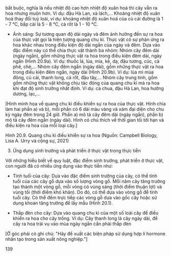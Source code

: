 bắt buộc, nghĩa là nếu nhiệt độ cao hơn nhiệt độ xuân hoá thì cây vẫn ra hoa nhưng muộn hơn. Ví dụ: đậu Hà Lan, xà lách,... Khoảng nhiệt độ xuân hoá thay đổi tuỳ loài, ví dụ: khoảng nhiệt độ xuân hoá của củ cải đường là 1 - 7 °C, bắp cải là 5 - 8 °C, cà rốt là 1 - 10 °C.

- Ánh sáng: Sự tương quan độ dài ngày và đêm ảnh hưởng đến sự ra hoa của thực vật gọi là hiện tượng quang chu kì. Thực vật có sự phản ứng ra hoa khác nhau trong điều kiện độ dài ngắn của ngày và đêm. Dựa vào đặc điểm này có thể chia thực vật thành ba nhóm: Nhóm cây đêm dài (ngày ngắn), gồm những thực vật ra hoa trong điều kiện đêm dài, ngày ngắn (Hình 20.9a). Ví dụ: thuốc lá, lúa, mía, kê, dạ, đậu tương, cúc, cà phê, chè,... Nhóm cây đêm ngắn (ngày dài), gồm những thực vật ra hoa trong điều kiện đêm ngắn, ngày dài (Hình 20.9b). Ví dụ: lúa mì mùa đông, củ cải, thanh long, cà rốt, đậu tây,... Nhóm cây trung tính, gồm gồm những thực vật không chịu tác động của quang chu kì mà ra hoa khi đạt độ sinh trưởng nhất định. Ví dụ: cà chua, đậu Hà Lan, hoa hướng dương, lạc,...

[Hình minh họa về quang chu kì điều khiển sự ra hoa của thực vật. Hình chia làm hai phần a) và b), mỗi phần có 6 dải màu vàng và xám đại diện cho chu kỳ ngày đêm trong 24 giờ. Phần a) mô tả cây đêm dài (ngày ngắn), phần b) mô tả cây đêm ngắn (ngày dài). Hình có chú thích về thời gian tối tới hạn và điều kiện ra hoa của mỗi loại cây.]

Hình 20.9. Quang chu kì điều khiển sự ra hoa
(Nguồn: Campbell Biology, Lisa A. Urry và cộng sự, 2021)

3. Ứng dụng sinh trưởng và phát triển ở thực vật trong thực tiễn

Với những hiểu biết về quy luật, đặc điểm sinh trưởng, phát triển ở thực vật, con người đã có nhiều ứng dụng vào thực tiễn như:

- Tính tuổi của cây: Dựa vào đặc điểm sinh trưởng của cây, có thể tính tuổi của các cây gỗ dựa vào số lượng vòng gỗ. Mỗi năm cây tăng trưởng tạo thành một vòng gỗ, mỗi vòng có vùng sáng (thời điểm thuận lợi) và vùng tối (thời điểm khó khăn). Do đó, có thể dựa vào vòng gỗ để tính tuổi cây. Có thể đếm trực tiếp các vòng gỗ dựa vào gốc cây hoặc sử dụng khoan tăng trưởng để lấy mẫu (Hình 20.1).

- Thắp đèn cho cây: Dựa vào quang chu kì của một số loài cây để điều khiển ra hoa cho cây trồng. Ví dụ: Cây thanh long là cây ngày dài, để cây ra hoa trái vụ vào mùa ngày ngắn cần phải thắp đèn

[Ở góc phải có ghi chú: "Hãy đề xuất các biện pháp sử dụng hợp lí hormone nhân tạo trong sản xuất nông nghiệp."]

139
